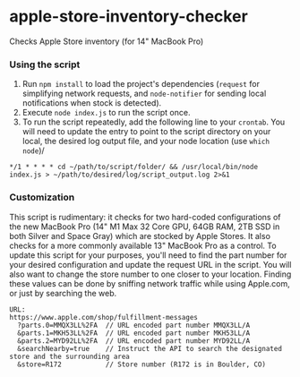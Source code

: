 # apple-store-inventory-checker
Checks Apple Store inventory (for 14" MacBook Pro)

### Using the script
1. Run `npm install` to load the project's dependencies (`request` for simplifying network requests, and `node-notifier` for sending local notifications when stock is detected). 
2. Execute `node index.js` to run the script once. 
3. To run the script repeatedly, add the following line to your `crontab`. You will need to update the entry to point to the script directory on your local, the desired log output file, and your node location (use `which node`)/ 
```
*/1 * * * * cd ~/path/to/script/folder/ && /usr/local/bin/node index.js > ~/path/to/desired/log/script_output.log 2>&1
```

### Customization 
This script is rudimentary: it checks for two hard-coded configurations of the new MacBook Pro (14" M1 Max 32 Core GPU, 64GB RAM, 2TB SSD in both Silver and Space Gray) which are stocked by Apple Stores. It also checks for a more commonly available 13" MacBook Pro as a control. To update this script for your purposes, you'll need to find the part number for your desired configuration and update the request URL in the script. You will also want to change the store number to one closer to your location. Finding these values can be done by sniffing network traffic while using Apple.com, or just by searching the web. 

```
URL:
https://www.apple.com/shop/fulfillment-messages
  ?parts.0=MMQX3LL%2FA  // URL encoded part number MMQX3LL/A
  &parts.1=MKH53LL%2FA  // URL encoded part number MKH53LL/A
  &parts.2=MYD92LL%2FA  // URL encoded part number MYD92LL/A
  &searchNearby=true    // Instruct the API to search the designated store and the surrounding area
  &store=R172           // Store number (R172 is in Boulder, CO)
```